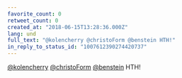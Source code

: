 ```yaml
---
favorite_count: 0
retweet_count: 0
created_at: "2018-06-15T13:28:36.000Z"
lang: und
full_text: "@kolencherry @christoForm @benstein HTH!"
in_reply_to_status_id: "1007612390274420737"
---
```


[@kolencherry](https://twitter.com/kolencherry)
[@christoForm](https://twitter.com/christoForm)
[@benstein](https://twitter.com/benstein) HTH!
